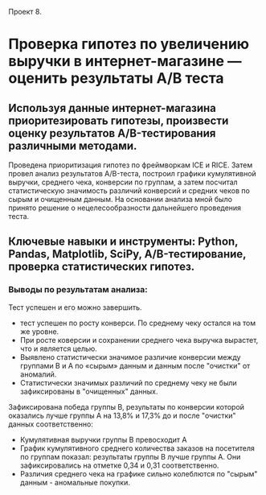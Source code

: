Проект 8.
# Проверка гипотез по увеличению выручки в интернет-магазине — оценить результаты A/B теста

## Используя данные интернет-магазина приоритезировать гипотезы, произвести оценку результатов A/B-тестирования различными методами.

Проведена приоритизация гипотез по фреймворкам ICE и RICE. Затем провел анализ
результатов A/B-теста, построил графики кумулятивной выручки, среднего чека,
конверсии по группам, а затем посчитал статистическую значимость различий конверсий
и средних чеков по сырым и очищенным данным. На основании анализа мной было
принято решение о нецелесообразности дальнейшего проведения теста.

## Ключевые навыки и инструменты: Python, Pandas, Matplotlib, SciPy, A/B-тестирование, проверка статистических гипотез.

### Выводы по результатам анализа:
Тест успешен и его можно завершить.
  - тест успешен по росту конверси. По среднему чеку остался на том же уровне.
  - При росте коверсии и сохранении среднего чека выручка вырастет, что и является целью.
  - Выявлено статистически значимое различие конверсии между группами В и А по «сырым» данным и данным после "очистки" от аномалий.
  - Статистически значимых различий по среднему чеку не были зафиксированы в "очищенных" данных.
  
Зафиксирована победа группы В, результаты по конверсии которой оказались лучше группы А на 13,8% и 17,3% до и после "очистки" данных соответственно:
  - Кумулятивная выручки группы В превосходит А
  - График кумулятивного среднего количества заказов на посетителя по группам показал: результаты группы B лучше группы A. Они зафиксировались на отметке 0,34 и 0,31 соответственно.
  - Различия среднего чека на графике сильно колеблются по "сырым" данным - аномальные покупки.
